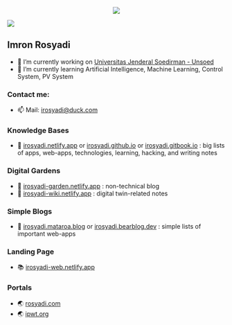 <p align="center">
  <img src="https://source.unsplash.com/200x200/?cat" />
</p>

![](https://readme-typing-svg.herokuapp.com?lines=Hi+%F0%9F%91%8B;I'm+Imron)
  
## Imron Rosyadi
- 🔭 I’m currently working on [Universitas Jenderal Soedirman - Unsoed](http://elektro.ft.unsoed.ac.id/imron-rosyadi/)
- 🌱 I’m currently learning Artificial Intelligence, Machine Learning, Control System, PV System

### Contact me:
- 📫 Mail: irosyadi@duck.com

### Knowledge Bases
- 📕 [irosyadi.netlify.app](https://irosyadi.netlify.app) or [irosyadi.github.io](https://irosyadi.github.io) or [irosyadi.gitbook.io](https://irosyadi.gitbook.io) : big lists of apps, web-apps, technologies, learning, hacking, and writing notes

### Digital Gardens
- 📗 [irosyadi-garden.netlify.app](https://irosyadi-garden.netlify.app) : non-technical blog
- 📘 [irosyadi-wiki.netlify.app](https://irosyadi-wiki.netlify.app) : digital twin-related notes

### Simple Blogs
- 📑 [irosyadi.mataroa.blog](https://irosyadi.mataroa.blog) or  [irosyadi.bearblog.dev](https://irosyadi.bearblog.dev) : simple lists of important web-apps

### Landing Page
- 📚 [irosyadi-web.netlify.app](https://irosyadi-web.netlify.app)

### Portals
- 🌏 [rosyadi.com](https://rosyadi.com)
- 🌏 [ipwt.org](https://ipwt.org)
